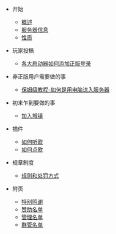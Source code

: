 - 开始

  - [概述](/README.md)
  - [服务器信息](/information.md)
  - [性质](/xingzhi.md)

- 玩家投稿
  
  - [各大启动器如何添加正版登录](https://shimo.im/docs/gXqmeb07reiJVBqo/)

- 非正版用户需要做的事

  - [保姆级教程-如何是用电脑进入服务器](https://shimo.im/docs/gXqme2gypyceBPqo)

- 初来乍到要做的事
  
  - [加入城镇](/jointown.md)

- 插件
  
  - [如何听歌](https://shimo.im/docs/e1Az4JpGgxigp0qW/)
  - [如何点歌](https://docs.qq.com/doc/DWFZZQUF2dmNOT3lz)

- 规章制度

  - [规则和处罚方式](/rules.md)

- 附页

  - [特别鸣谢](/thanks.md)
  - [赞助名单](/prime.md)
  - [管理名单](/ops.md)
  - [群管名单](/groupmanager.md)

